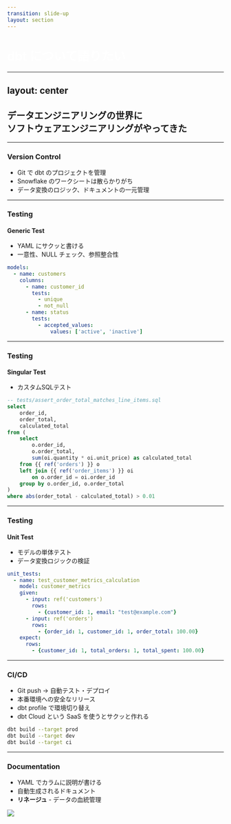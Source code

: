 ```yaml
---
transition: slide-up
layout: section
---
```


# dbt について語りたい

<style>
h1 {
    color: #ffffff;
}
</style>

---
layout: center
---

## データエンジニアリングの世界に<br>ソフトウェアエンジニアリングがやってきた

---

### Version Control

- Git で dbt のプロジェクトを管理
- Snowflake のワークシートは散らかりがち
- データ変換のロジック、ドキュメントの一元管理

<style>
h3 {
    margin-bottom: 1rem;
}
</style>

---

### Testing

#### Generic Test

- YAML にサクッと書ける
- 一意性、NULL チェック、参照整合性

```yaml
models:
  - name: customers
    columns:
      - name: customer_id
        tests:
          - unique
          - not_null
      - name: status
        tests:
          - accepted_values:
              values: ['active', 'inactive']
```

<style>
h4 {
    margin-bottom: 1rem;
}
</style>

---

### Testing

#### Singular Test

- カスタムSQLテスト

```sql
-- tests/assert_order_total_matches_line_items.sql
select
    order_id,
    order_total,
    calculated_total
from (
    select
        o.order_id,
        o.order_total,
        sum(oi.quantity * oi.unit_price) as calculated_total
    from {{ ref('orders') }} o
    left join {{ ref('order_items') }} oi
        on o.order_id = oi.order_id
    group by o.order_id, o.order_total
)
where abs(order_total - calculated_total) > 0.01
```

<style>
h4 {
    margin-bottom: 1rem;
}
</style>

<!-- このテストは 注文の合計金額の整合性 をチェックしています。 具体的には：
orders テーブルに保存されている order_total（注文合計額）
order_items テーブルから計算した calculated_total（各商品の数量×単価の合計）
この2つの金額が一致しているかを検証します。 where abs(order_total - calculated_total) > 0.01 で、差が0.01以上ある不整合なレコードを抽出します。テストが成功する（= 不整合なデータが0件）ことで、データの信頼性が保証されます。 -->

---

### Testing

#### Unit Test

- モデルの単体テスト
- データ変換ロジックの検証

```yaml
unit_tests:
  - name: test_customer_metrics_calculation
    model: customer_metrics
    given:
      - input: ref('customers')
        rows:
          - {customer_id: 1, email: "test@example.com"}
      - input: ref('orders')
        rows:
          - {order_id: 1, customer_id: 1, order_total: 100.00}
    expect:
      rows:
        - {customer_id: 1, total_orders: 1, total_spent: 100.00}
```

<style>
h4 {
    margin-bottom: 1rem;
}
</style>

---

### CI/CD

- Git push → 自動テスト・デプロイ
- 本番環境への安全なリリース
- dbt profile で環境切り替え
- dbt Cloud という SaaS を使うとサクッと作れる

```bash
dbt build --target prod
dbt build --target dev
dbt build --target ci
```

<style>
h3 {
    margin-bottom: 1rem;
}
</style>

---

### Documentation

- YAML でカラムに説明が書ける
- 自動生成されるドキュメント
- **リネージュ** - データの血統管理

<img src="/dbt-docs.png" class="mx-auto" />

<style>
h3 {
    margin-bottom: 1rem;
}
</style>